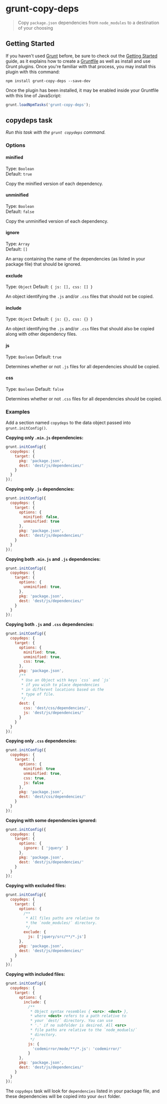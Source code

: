 # grunt-copy-deps

> Copy `package.json` dependencies from `node_modules` to a destination of your choosing



## Getting Started

If you haven't used [Grunt](http://gruntjs.com/) before, be sure to check out the [Getting Started](http://gruntjs.com/getting-started) guide, as it explains how to create a [Gruntfile](http://gruntjs.com/sample-gruntfile) as well as install and use Grunt plugins. Once you're familiar with that process, you may install this plugin with this command:

```shell
npm install grunt-copy-deps --save-dev
```

Once the plugin has been installed, it may be enabled inside your Gruntfile with this line of JavaScript:

```js
grunt.loadNpmTasks('grunt-copy-deps');
```


## copydeps task
_Run this task with the `grunt copydeps` command._


### Options


#### minified

Type: `Boolean`  
Default: `true`

Copy the minified version of each dependency.


#### unminified

Type: `Boolean`  
Default: `false`

Copy the unminified version of each dependency.


#### ignore

Type: `Array`  
Default: `[]`

An array containing the name of the dependencies (as listed in your package file) that should be ignored.

#### exclude

Type: `Object`
Default: `{ js: [], css: [] }`

An object identifying the `.js` and/or `.css` files that should not be copied.


#### include

Type: `Object`
Default: `{ js: {}, css: {} }`

An object identifying the `.js` and/or `.css` files that should also be copied along with other dependency files.


#### js

Type: `Boolean`
Default: `true`

Determines whether or not `.js` files for all dependencies should be copied.


#### css

Type: `Boolean`
Default: `false`

Determines whether or not `.css` files for all dependencies should be copied.


### Examples

Add a section named `copydeps` to the data object passed into `grunt.initConfig()`.

**Copying only `.min.js` dependencies:**

```js
grunt.initConfig({
  copydeps: {            
    target: {            
      pkg: 'package.json',
      dest: 'dest/js/dependencies/'
    }
  }
});
```

**Copying only `.js` dependencies:**

```js
grunt.initConfig({
  copydeps: {            
    target: {            
      options: {   
        minified: false,
        unminified: true
      },
      pkg: 'package.json',
      dest: 'dest/js/dependencies/'
    }
  }
});
```

**Copying both `.min.js` and `.js` dependencies:**

```js
grunt.initConfig({
  copydeps: {            
    target: {            
      options: {   
        unminified: true,
      },
      pkg: 'package.json',
      dest: 'dest/js/dependencies/'
    }
  }
});
```

**Copying both `.js` and `.css` dependencies:**

```js
grunt.initConfig({
  copydeps: {            
    target: {            
      options: {  
        minified: true,
        unminified: true,
        css: true,
      },
      pkg: 'package.json',
      /**
       * Use an Object with keys `css` and `js`
       * if you wish to place dependencies
       * in different locations based on the
       * type of file.
       */
      dest: {
        css: 'dest/css/dependencies/',
        js: 'dest/js/dependencies/'
      }
    }
  }
});
```


**Copying only `.css` dependencies:**

```js
grunt.initConfig({
  copydeps: {            
    target: {            
      options: {  
        minified: true
        unminified: true,
        css: true,
        js: false
      },
      pkg: 'package.json',
      dest: 'dest/css/dependencies/'
    }
  }
});
```

**Copying with some dependencies ignored:**

```js
grunt.initConfig({
  copydeps: {            
    target: {            
      options: {   
        ignore: [ 'jquery' ]
      },
      pkg: 'package.json',
      dest: 'dest/js/dependencies/'
    }
  }
});
```

**Copying with excluded files:**

```js
grunt.initConfig({
  copydeps: {            
    target: {            
      options: {   
        /**
         * All files paths are relative to
         * the `node_modules/` directory.
         */
        exclude: {
          js: ['jquery/src/**/*.js']
      },
      pkg: 'package.json',
      dest: 'dest/js/dependencies/'
    }
  }
});
```
  
**Copying with included files:**

```js
grunt.initConfig({
  copydeps: {            
    target: {            
      options: {   
        include: {
          /**
           * Object syntax resembles { <src>: <dest> }, 
           * where <dest> refers to a path relative to 
           * your `dest/` directory. You can use
           * '.' if no subfolder is desired. All <src>
           * file paths are relative to the `node_moduels/`
           * directory.
           */
          js: {
            'codemirror/mode/**/*.js': 'codemirror/'
          }
      },
      pkg: 'package.json',
      dest: 'dest/js/dependencies/'
    }
  }
});
```

The `copydeps` task will look for `dependencies` listed in your package file, and these dependencies will be copied into your `dest` folder.

